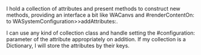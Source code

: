 I hold a collection of attributes and present methods to construct new methods, providing an interface a bit like WACanvs and #renderContentOn: to WASystemConfiguration>>addAttributes:.

I can use any kind of collection class and handle setting the #configuration: parameter of the attribute appropriately on addition. If my collection is a Dictionary, I will store the attributes by their keys.
